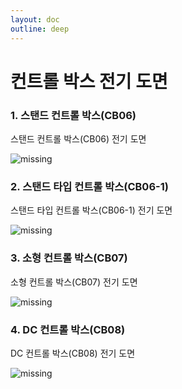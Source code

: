 ```yaml
---
layout: doc
outline: deep
---
```


# 컨트롤 박스 전기 도면

### 1. 스탠드 컨트롤 박스(CB06)

스탠드 컨트롤 박스(CB06) 전기 도면

![missing](/manual/common/appendix/d/1.png)

### 2. 스탠드 타입 컨트롤 박스(CB06-1)

스탠드 타입 컨트롤 박스(CB06-1) 전기 도면

![missing](/manual/common/appendix/d/2.png)

### 3. 소형 컨트롤 박스(CB07)

소형 컨트롤 박스(CB07) 전기 도면

![missing](/manual/common/appendix/d/3.png)

### 4. DC 컨트롤 박스(CB08)

DC 컨트롤 박스(CB08) 전기 도면

![missing](/manual/common/appendix/d/4.png)
